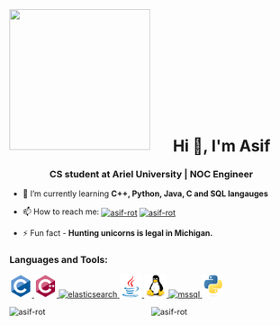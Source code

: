 <img align="left" width="250" height="250" src="https://user-images.githubusercontent.com/74010095/118391998-d785d800-b63f-11eb-914e-b6098c5d2a0c.png">
<br><br><br><br><br><br><br><br><br><br><br>
<h1 align="center">Hi 👋, I'm Asif</h1>
<h3 align="center">CS student at Ariel University | NOC Engineer</h3>

- 🌱 I’m currently learning **C++, Python, Java, C and SQL langauges**

- 📫 How to reach me: <a href="https://linkedin.com/in/asif-rot" target="blank"><img align="center" src="https://user-images.githubusercontent.com/74010095/118392719-a1e2ee00-b643-11eb-8f57-aed31feded47.png" alt="asif-rot" height="40" width="40" /></a>
<a href="mailto:asif.rot12@gmail.com" target="blank"><img align="center" src="https://user-images.githubusercontent.com/74010095/118392791-07cf7580-b644-11eb-8d2a-f8b42b7c1656.png" alt="asif-rot" height="42" width="42" /></a>
</p>

- ⚡ Fun fact - **Hunting unicorns is legal in Michigan.**


<h3 align="left">Languages and Tools:</h3>
<p align="left"> <a href="https://www.cprogramming.com/" target="_blank"> <img src="https://raw.githubusercontent.com/devicons/devicon/master/icons/c/c-original.svg" alt="c" width="40" height="40"/> </a> <a href="https://www.w3schools.com/cpp/" target="_blank"> <img src="https://raw.githubusercontent.com/devicons/devicon/master/icons/cplusplus/cplusplus-original.svg" alt="cplusplus" width="40" height="40"/> </a> <a href="https://www.elastic.co" target="_blank"> <img src="https://www.vectorlogo.zone/logos/elastic/elastic-icon.svg" alt="elasticsearch" width="40" height="40"/> </a> <a href="https://www.java.com" target="_blank"> <img src="https://raw.githubusercontent.com/devicons/devicon/master/icons/java/java-original.svg" alt="java" width="40" height="40"/> </a> <a href="https://www.linux.org/" target="_blank"> <img src="https://raw.githubusercontent.com/devicons/devicon/master/icons/linux/linux-original.svg" alt="linux" width="40" height="40"/> </a> <a href="https://www.microsoft.com/en-us/sql-server" target="_blank"> <img src="https://upload.wikimedia.org/wikipedia/he/3/39/Microsoft_SQL_server_logo.png" alt="mssql" width="40" height="40"/> </a> <a href="https://www.python.org" target="_blank"> <img src="https://raw.githubusercontent.com/devicons/devicon/master/icons/python/python-original.svg" alt="python" width="40" height="40"/> </a> </p>

<p><img align="left" src="https://github-readme-stats.vercel.app/api/top-langs?username=asif-rot&show_icons=true&theme=material-palenight&locale=en&layout=compact" alt="asif-rot" height=43% width=43% />

<img align="right" src="https://github-readme-stats.vercel.app/api?username=asif-rot&show_icons=true&theme=material-palenight&locale=en" alt="asif-rot" height=50% width=50% /></p>
